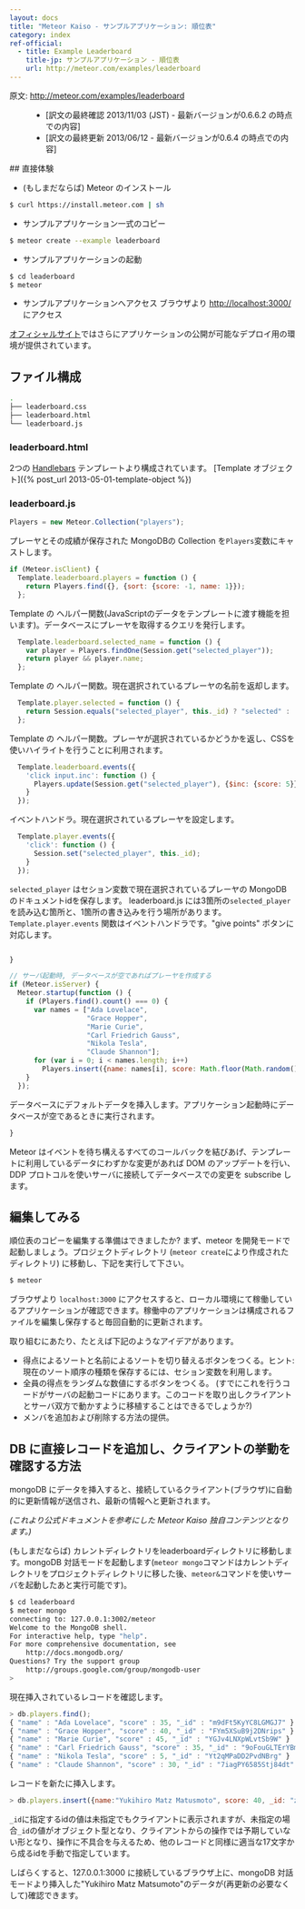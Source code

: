 ```yaml
---
layout: docs
title: "Meteor Kaiso - サンプルアプリケーション: 順位表"
category: index
ref-official: 
  - title: Example Leaderboard
    title-jp: サンプルアプリケーション - 順位表
    url: http://meteor.com/examples/leaderboard
---
```

<dl>
  <dt>原文: <a href="http://meteor.com/examples/leaderboard">http://meteor.com/examples/leaderboard</a><dt>
  <dd>
  <ul>
    <li>[訳文の最終確認 2013/11/03 (JST) - 最新バージョンが0.6.6.2 の時点での内容]</li>
    <li>[訳文の最終更新 2013/06/12 - 最新バージョンが0.6.4 の時点での内容]</li>
  </ul>
  </dd>
</dl>
## 直接体験

- (もしまだならば) Meteor のインストール

~~~ bash
$ curl https://install.meteor.com | sh
~~~

- サンプルアプリケーション一式のコピー

~~~ bash
$ meteor create --example leaderboard
~~~

- サンプルアプリケーションの起動

~~~ bash
$ cd leaderboard
$ meteor
~~~

- サンプルアプリケーションへアクセス
ブラウザより <http://localhost:3000/> にアクセス

<div class="note">
<a href="http://meteor.com/examples/leaderboard">オフィシャルサイト</a>ではさらにアプリケーションの公開が可能なデプロイ用の環境が提供されています。
</div>

## ファイル構成

~~~ bash
.
├── leaderboard.css
├── leaderboard.html
└── leaderboard.js
~~~

### leaderboard.html

2つの [Handlebars](http://handlebarsjs.com/) テンプレートより構成されています。
[Template オブジェクト]({% post_url 2013-05-01-template-object %})

### leaderboard.js

~~~ javascript
Players = new Meteor.Collection("players");
~~~

プレーヤとその成績が保存された MongoDBの Collection を`Players`変数にキャストします。

~~~ javascript
if (Meteor.isClient) {
  Template.leaderboard.players = function () {
    return Players.find({}, {sort: {score: -1, name: 1}});
  };
~~~

Template の ヘルパー関数(JavaScriptのデータをテンプレートに渡す機能を担います)。データベースにプレーヤを取得するクエリを発行します。

~~~ javascript
  Template.leaderboard.selected_name = function () {
    var player = Players.findOne(Session.get("selected_player"));
    return player && player.name;
  };
~~~

Template の ヘルパー関数。現在選択されているプレーヤの名前を返却します。

~~~ javascript
  Template.player.selected = function () {
    return Session.equals("selected_player", this._id) ? "selected" : '';
  };
~~~

Template の ヘルパー関数。プレーヤが選択されているかどうかを返し、CSSを使いハイライトを行うことに利用されます。

~~~ javascript
  Template.leaderboard.events({
    'click input.inc': function () {
      Players.update(Session.get("selected_player"), {$inc: {score: 5}});
    }
  });
~~~

イベントハンドラ。現在選択されているプレーヤを設定します。

~~~ javascript
  Template.player.events({
    'click': function () {
      Session.set("selected_player", this._id);
    }
  });
~~~

`selected_player` はセション変数で現在選択されているプレーヤの MongoDB のドキュメントidを保存します。
leaderboard.js には3箇所の`selected_player`を読み込む箇所と、1箇所の書き込みを行う場所があります。
`Template.player.events` 関数はイベントハンドラです。"give points" ボタンに対応します。

~~~ javascript

}

// サーバ起動時, データベースが空であればプレーヤを作成する
if (Meteor.isServer) {
  Meteor.startup(function () {
    if (Players.find().count() === 0) {
      var names = ["Ada Lovelace",
                   "Grace Hopper",
                   "Marie Curie",
                   "Carl Friedrich Gauss",
                   "Nikola Tesla",
                   "Claude Shannon"];
      for (var i = 0; i < names.length; i++)
        Players.insert({name: names[i], score: Math.floor(Math.random()*10)*5});
    }
  });
~~~

データベースにデフォルトデータを挿入します。アプリケーション起動時にデータベースが空であるときに実行されます。

~~~ javascript
}
~~~

Meteor はイベントを待ち構えるすべてのコールバックを結びあげ、テンプレートに利用しているデータにわずかな変更があれば DOM のアップデートを行い、DDP プロトコルを使いサーバに接続してデータベースでの変更を subscribe します。

## 編集してみる

順位表のコピーを編集する準備はできましたか? まず、meteor を開発モードで起動しましょう。プロジェクトディレクトリ (`meteor create`により作成されたディレクトリ) に移動し、下記を実行して下さい。

~~~ bash
$ meteor
~~~

ブラウザより `localhost:3000` にアクセスすると、ローカル環境にて稼働しているアプリケーションが確認できます。稼働中のアプリケーションは構成されるファイルを編集し保存すると毎回自動的に更新されます。

取り組むにあたり、たとえば下記のようなアイデアがあります。

* 得点によるソートと名前によるソートを切り替えるボタンをつくる。ヒント: 現在のソート順序の種類を保存するには、セション変数を利用します。
* 全員の得点をランダムな数値にするボタンをつくる。 (すでにこれを行うコードがサーバの起動コードにあります。このコードを取り出しクライアントとサーバ双方で動かすように移植することはできるでしょうか?)
* メンバを追加および削除する方法の提供。

<a name="reverse_index-leaderboard_insert-arbitrary-records"></a>

## DB に直接レコードを追加し、クライアントの挙動を確認する方法

mongoDB にデータを挿入すると、接続しているクライアント(ブラウザ)に自動的に更新情報が送信され、最新の情報へと更新されます。

_(これより公式ドキュメントを参考にした Meteor Kaiso 独自コンテンツとなります。)_

(もしまだならば) カレントディレクトリをleaderboardディレクトリに移動します。mongoDB 対話モードを起動します(`meteor mongo`コマンドはカレントディレクトリをプロジェクトディレクトリに移した後、`meteor&`コマンドを使いサーバを起動したあと実行可能です)。

~~~ bash
$ cd leaderboard
$ meteor mongo
connecting to: 127.0.0.1:3002/meteor
Welcome to the MongoDB shell.
For interactive help, type "help".
For more comprehensive documentation, see
	http://docs.mongodb.org/
Questions? Try the support group
	http://groups.google.com/group/mongodb-user
> 
~~~

現在挿入されているレコードを確認します。

~~~ javascript
> db.players.find();
{ "name" : "Ada Lovelace", "score" : 35, "_id" : "m9dFt5KyYC8LGMGJ7" }
{ "name" : "Grace Hopper", "score" : 40, "_id" : "FYm5XSuB9j2DNrips" }
{ "name" : "Marie Curie", "score" : 45, "_id" : "YGJv4LNXpWLvtSb9W" }
{ "name" : "Carl Friedrich Gauss", "score" : 35, "_id" : "9oFouGLTErYBmWMSJ" }
{ "name" : "Nikola Tesla", "score" : 5, "_id" : "Yt2qMPaDD2PvdNBrg" }
{ "name" : "Claude Shannon", "score" : 30, "_id" : "7iagPY6585Stj84dt" }
~~~

レコードを新たに挿入します。

~~~ javascript
> db.players.insert({name:"Yukihiro Matz Matusmoto", score: 40, _id: "za1q2sw3xed4089ol"})
~~~

`_id`に指定するidの値は未指定でもクライアントに表示されますが、未指定の場合`_id`の値がオブジェクト型となり、クライアントからの操作では予期していない形となり、操作に不具合を与えるため、他のレコードと同様に適当な17文字から成るidを手動で指定しています。

しばらくすると、127.0.0.1:3000 に接続しているブラウザ上に、mongoDB 対話モードより挿入した"Yukihiro Matz Matsumoto"のデータが(再更新の必要なくして)確認できます。
